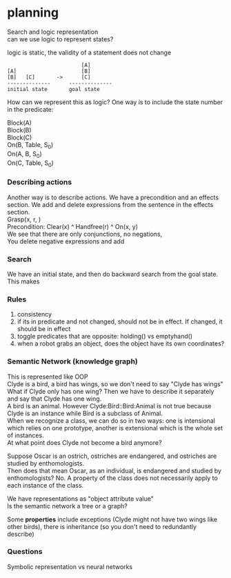 # planning

Search and logic representation  
can we use logic to represent states?

logic is static, the validity of a statement does not change

```
                        [A]
[A]                     [B]
[B]   [C]       ->      [C]
--------------      --------------
initial state       goal state
```

How can we represent this as logic? One way is to include the state number in the predicate:  

Block(A)  
Block(B)  
Block(C)  
On(B, Table, S<sub>0</sub>)  
On(A, B, S<sub>0</sub>)  
On(C, Table, S<sub>0</sub>)  

### Describing actions
Another way is to describe actions. We have a precondition and an effects section. We add and delete expressions from the sentence in the effects section.   
Grasp(x, r, )  
Precondition: Clear(x) ^ Handfree(r) ^ On(x, y)  
We see that there are only conjunctions, no negations,  
You delete negative expressions and add 

### Search
We have an initial state, and then do backward search from the goal state. This makes

### Rules
1. consistency
2. if its in predicate and not changed, should not be in effect. If changed, it should be in effect
3. toggle predicates that are opposite: holding() vs emptyhand()
4. when a robot grabs an object, does the object have its own coordinates?

### Semantic Network (knowledge graph)
This is represented like OOP  
Clyde is a bird, a bird has wings, so we don't need to say "Clyde has wings"  
What if Clyde only has one wing? Then we have to describe it separately and say that Clyde has one wing.  
A bird is an animal. However Clyde:Bird::Bird:Animal is not true because Clyde is an instance while Bird is a subclass of Animal.  
When we recognize a class, we can do so in two ways: one is intensional which relies on one prototype, another is extensional which is the whole set of instances.  
At what point does Clyde not become a bird anymore?  

Suppose Oscar is an ostrich, ostriches are endangered, and ostriches are studied by enthomologists.  
Then does that mean Oscar, as an individual, is endangered and studied by enthomologists? No. A property of the class does not necessarily apply to each instance of the class.  

We have representations as "object attribute value"  
Is the semantic network a tree or a graph?

Some **properties** include exceptions (Clyde might not have two wings like other birds), there is inheritance (so you don't need to redundantly describe)

### Questions
Symbolic representation vs neural networks